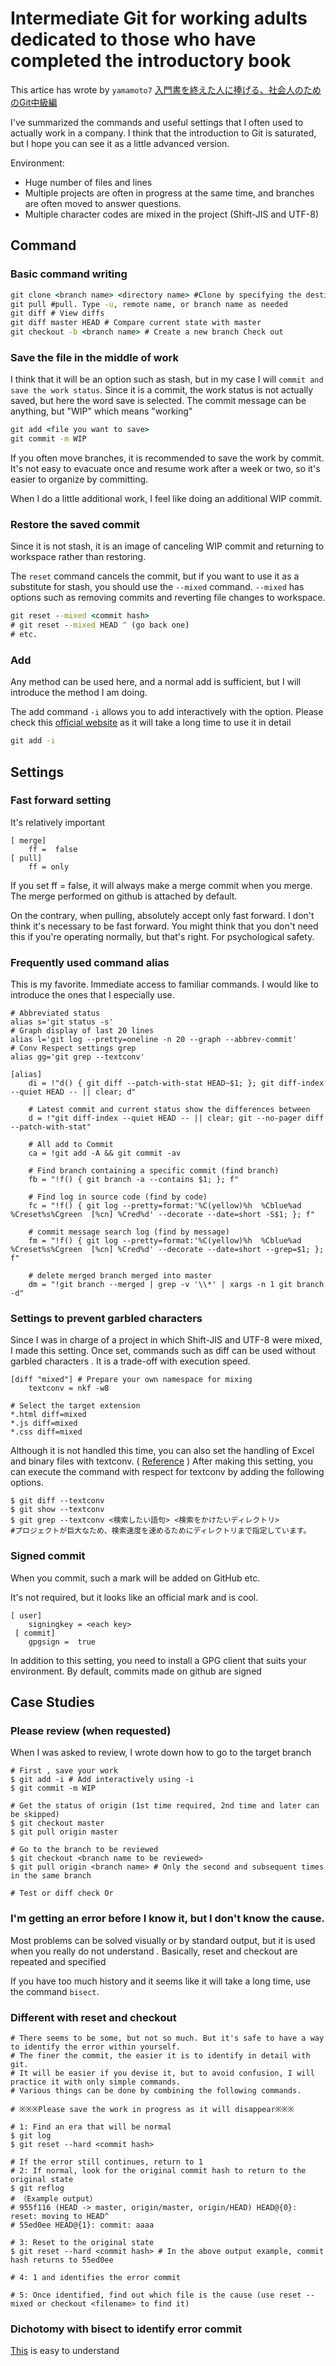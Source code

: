 # Intermediate Git for working adults dedicated to those who have completed the introductory book

This artice has wrote by `yamamoto7` [入門書を終えた人に捧げる、社会人のためのGit中級編](https://qiita.com/yamamoto7/items/fe15a1e7e360b4015fae)

I've summarized the commands and useful settings that I often used to actually work in a company.
I think that the introduction to Git is saturated, but I hope you can see it as a little advanced version.

Environment:

- Huge number of files and lines
- Multiple projects are often in progress at the same time, and branches are often moved to answer questions.
- Multiple character codes are mixed in the project (Shift-JIS and UTF-8)

## Command

### Basic command writing

```cmd
git clone <branch name> <directory name> #Clone by specifying the destination directory name 
git pull #pull. Type -u, remote name, or branch name as needed 
git diff # View diffs 
git diff master HEAD # Compare current state with master 
git checkout -b <branch name> # Create a new branch Check out
```

### Save the file in the middle of work

I think that it will be an option such as stash, but in my case I will `commit and save the work status`.
Since it is a commit, the work status is not actually saved, but here the word save is selected.
The commit message can be anything, but "WIP" which means "working"

```cmd
git add <file you want to save>
git commit -m WIP
```

If you often move branches, it is recommended to save the work by commit.
It's not easy to evacuate once and resume work after a week or two, so it's easier to organize by committing.

When I do a little additional work, I feel like doing an additional WIP commit.

### Restore the saved commit

Since it is not stash, it is an image of canceling WIP commit and returning to workspace rather than restoring.

The `reset` command cancels the commit, but if you want to use it as a substitute for stash, you should use the `--mixed` command.
`--mixed` has options such as removing commits and reverting file changes to workspace.

```cmd
git reset --mixed <commit hash>
# git reset --mixed HEAD ^ (go back one) 
# etc.
```

### Add

Any method can be used here, and a normal add is sufficient, but I will introduce the method I am doing.

The add command `-i` allows you to add interactively with the option. Please check this [official website](https://git-scm.com/book/en/v2) as it will take a long time to use it in detail

```cmd
git add -i
```

## Settings

### Fast forward setting

It's relatively important

```
[ merge] 
    ff =  false 
[ pull] 
    ff = only
```

If you set ff = false, it will always make a merge commit when you merge.
The merge performed on github is attached by default.

On the contrary, when pulling, absolutely accept only fast forward.
I don't think it's necessary to be fast forward.
You might think that you don't need this if you're operating normally, but that's right. For psychological safety.

### Frequently used command alias

This is my favorite. Immediate access to familiar commands.
I would like to introduce the ones that I especially use.

```~/.bashrc
# Abbreviated status 
alias s='git status -s'
# Graph display of last 20 lines 
alias l='git log --pretty=oneline -n 20 --graph --abbrev-commit'
# Conv Respect settings grep
alias gg='git grep --textconv'
```

```
[alias]
    di = !"d() { git diff --patch-with-stat HEAD~$1; }; git diff-index --quiet HEAD -- || clear; d"

    # Latest commit and current status show the differences between
    d = !"git diff-index --quiet HEAD -- || clear; git --no-pager diff --patch-with-stat"

    # All add to Commit
    ca = !git add -A && git commit -av

    # Find branch containing a specific commit (find branch) 
    fb = "!f() { git branch -a --contains $1; }; f"

    # Find log in source code (find by code)
    fc = "!f() { git log --pretty=format:'%C(yellow)%h  %Cblue%ad  %Creset%s%Cgreen  [%cn] %Cred%d' --decorate --date=short -S$1; }; f"

    # commit message search log (find by message) 
    fm = "!f() { git log --pretty=format:'%C(yellow)%h  %Cblue%ad  %Creset%s%Cgreen  [%cn] %Cred%d' --decorate --date=short --grep=$1; }; f"

    # delete merged branch merged into master
    dm = "!git branch --merged | grep -v '\\*' | xargs -n 1 git branch -d"
```

### Settings to prevent garbled characters

Since I was in charge of a project in which Shift-JIS and UTF-8 were mixed, I made this setting.
Once set, commands such as diff can be used without garbled characters . It is a trade-off with execution speed.

```
[diff "mixed"] # Prepare your own namespace for mixing 
    textconv = nkf -w8
```

```
# Select the target extension
*.html diff=mixed
*.js diff=mixed
*.css diff=mixed
```

Although it is not handled this time, you can also set the handling of Excel and binary files with textconv. ( [Reference](https://qiita.com/takedakn/items/660d17fe10ede8441ee6) ) After making
this setting, you can execute the command with respect for textconv by adding the following options.

```
$ git diff --textconv
$ git show --textconv
$ git grep --textconv <検索したい語句> <検索をかけたいディレクトリ>
#プロジェクトが巨大なため、検索速度を速めるためにディレクトリまで指定しています。
```

### Signed commit

When you commit, such a mark will be added on GitHub etc.

It's not required, but it looks like an official mark and is cool.

```
[ user] 
    signingkey = <each key>
 [ commit] 
    gpgsign =  true
```

In addition to this setting, you need to install a GPG client that suits your environment.
By default, commits made on github are signed

## Case Studies

### Please review (when requested)

When I was asked to review, I wrote down how to go to the target branch

```
# First , save your work
$ git add -i # Add interactively using -i
$ git commit -m WIP

# Get the status of origin (1st time required, 2nd time and later can be skipped)
$ git checkout master
$ git pull origin master

# Go to the branch to be reviewed
$ git checkout <branch name to be reviewed>
$ git pull origin <branch name> # Only the second and subsequent times in the same branch

# Test or diff check Or
```

### I'm getting an error before I know it, but I don't know the cause.

Most problems can be solved visually or by standard output, but it is used when you really do not understand .
Basically, reset and checkout are repeated and specified

If you have too much history and it seems like it will take a long time, use the command `bisect`.

### Different with reset and checkout

```
# There seems to be some, but not so much. But it's safe to have a way to identify the error within yourself.
# The finer the commit, the easier it is to identify in detail with git.
# It will be easier if you devise it, but to avoid confusion, I will practice it with only simple commands.
# Various things can be done by combining the following commands.

# ※※※Please save the work in progress as it will disappear※※※

# 1: Find an era that will be normal
$ git log
$ git reset --hard <commit hash>

# If the error still continues, return to 1
# 2: If normal, look for the original commit hash to return to the original state 
$ git reflog
# （Example output）
# 955f116 (HEAD -> master, origin/master, origin/HEAD) HEAD@{0}: reset: moving to HEAD^
# 55ed0ee HEAD@{1}: commit: aaaa

# 3: Reset to the original state
$ git reset --hard <commit hash> # In the above output example, commit hash returns to 55ed0ee

# 4: 1 and identifies the error commit

# 5: Once identified, find out which file is the cause (use reset --mixed or checkout <filename> to find it)
```

### Dichotomy with bisect to identify error commit

[This](https://qiita.com/usamik26/items/cce867b3b139ea5568a6) is easy to understand